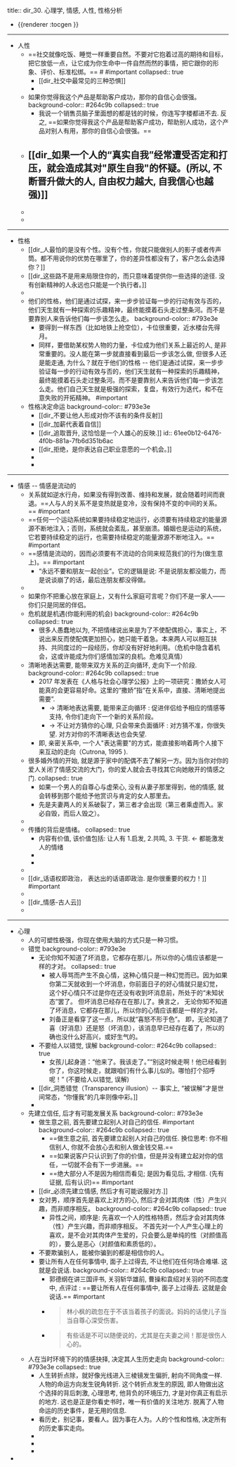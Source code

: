 title:: dir_30. 心理学, 情感, 人性, 性格分析

- {{renderer :tocgen }}
- ---
- 人性
	- ==社交就像吃饭、睡觉一样重要自然。不要对它抱着过高的期待和目标，把它放低一点，让它成为你生命中一件自然而然的事情，把它跟你的形象、评价、标准松绑。==  # #important
	  collapsed:: true
		- [[dir_社交中最常见的三种恐惧]]
		-
	- 如果你觉得我这个产品是帮助客户成功，那你的自信心会很强。
	  background-color:: #264c9b
	  collapsed:: true
		- 我说一个销售员脑子里面想的都是钱的时候，你连写字楼都进不去. 反之, ==如果你觉得我这个产品是帮助客户成功，帮助别人成功，这个产品对别人有用，那你的自信心会很强。==
	- [[dir_如果一个人的“真实自我”经常遭受否定和打压，就会造成其对"原生自我"的怀疑。(所以, 不断晋升做大的人, 自由权力越大, 自我信心也越强)]]
		-
	-
	-
- ---
- 性格
	- [[dir_人最怕的是没有个性。没有个性，你就只能做别人的影子或者传声筒。都不用说你的优势在哪里了，你的差异性都没有了，客户怎么会选择你？]]
	- [[dir_这些路不是用来局限住你的，而只意味着提供你一些选择的途径. 没有创新精神的人永远也只能是一个执行者。]]
	-
	- 他们的性格，他们是通过试探，来一步步验证每一步的行动有效与否的，他们天生就有一种探索的乐趣精神，最终能摸着石头走过整条河。而不是要靠别人来告诉他们每一步该怎么走。
	  background-color:: #793e3e
		- 要得到一样东西（比如地铁上抢空位），卡位很重要，近水楼台先得月。
		- 同样，要借助某权势人物的力量，卡位成为他们关系上最近的人, 是非常重要的。没人能在第一步就直接看到最后一步该怎么做, 但很多人还是能走通, 为什么？就在于他们的性格 -- 他们是通过试探，来一步步验证每一步的行动有效与否的，他们天生就有一种探索的乐趣精神，最终能摸着石头走过整条河。而不是要靠别人来告诉他们每一步该怎么走。他们自己天生就是极强的探索，复盘，有效行为迭代，和不在意失败的开拓精神。 #important
	- 性格决定命运
	  background-color:: #793e3e
		- [[dir_不要让他人形成对你不该有的条件反射]]
		- [[dir_加薪代表着自信]]
		- [[dir_追取晋升, 这恰恰是一个人雄心的反映.]]
		  id:: 61ee0b12-6476-4f0b-881a-7fb6d351b6ac
		- [[dir_拒绝，是你表达自己职业意愿的一个机会。]]
		-
		-
- ---
- 情感 -- 情感是流动的
	- 关系就如逆水行舟，如果没有得到改善、维持和发展，就会随着时间而衰退。==人与人的关系不是变热就是变冷，没有保持不变的中间的关系。== #important
	- ==任何一个运动系统如果要持续稳定地运行，必须要有持续稳定的能量源源不断地注入；否则，系统就会紊乱，甚至崩溃。婚姻也是运动的系统，它若要持续稳定的运行，也需要持续稳定的能量源源不断地注入。== #important
	- ==感情是流动的，因而必须要有不流动的合同来规范我们的行为(做生意上)。== #important
		- “永远不要和朋友一起创业”。它的逻辑是说: 不是说朋友都没能力，而是说谈崩了的话，最后连朋友都没得做。
	-
	- 如果你不把重心放在家庭上，又有什么家庭可言呢？你们不是一家人——你们只是同居的伴侣。
	- 危机就是机遇(你能利用的机会)
	  background-color:: #264c9b
	  collapsed:: true
		- 很多人愚蠢地以为, 不把情绪说出来是为了不使配偶担心，事实上，不说出来反而使配偶更加担心，她只能干着急。本来两人可以相互扶持、共同度过的一段经历，你却没有好好地利用。（危机中隐含着机会，这或许能成为你们感情加深的良机。危难见真情）
	- 清晰地表达需要, 能带来双方关系的正向循环, 走向下一个阶段.
	  background-color:: #264c9b
	  collapsed:: true
		- 2017 年发表在《人格与社会心理学公报》上的一项研究：撒娇女人可能真的会更容易好命。这里的“撒娇”指“在关系中，直接、清晰地提出需要”.
			- -> 清晰地表达需要, 能带来正向循环 :  促进伴侣给予相应的情感等支持, 令你们走向下一个新的关系阶段。
			- -> 不让对方猜你的心理, 只会带来负面循环 : 对方猜不准，你很失望. 对方对你的不清晰表达也会失望.
		- 即, 亲密关系中, 一个人"表达需要"的方式，能直接影响着两个人接下来互动的走向（Cutrona, 1995 ).
	- 很多婚外情的开始, 就是源于家中的配偶不去了解另一方。因为当你对你的爱人关闭了情感交流的大门，你的爱人就会去寻找其它向她敞开的情感之门.
	  collapsed:: true
		- 如果一个男人的自尊心与虚荣心, 没有从妻子那里得到，他的情感, 就会转移到那个能给予他赏识与肯定的女人那里去。
		- 先是夫妻两人的关系破裂了，第三者才会出现（第三者乘虚而入。家必自毁，而后人毁之）。
	-
	- 传播的背后是情绪。
	  collapsed:: true
		- 内容有价值, 该价值包括: 让人有 1.启发, 2.共鸣, 3. 干货. <- 都能激发人的情绪
		-
		-
	-
	- [[dir_话语权即政治， 表达出的话语即政治. 是你很重要的权力！]] #important
	-
	- [[dir_情感-古人云]]
	-
- ---
- 心理
	- 人的可塑性极强，你现在使用大脑的方式只是一种习惯。
	- 错觉
	  background-color:: #793e3e
		- 无论你知不知道了坏消息，它都存在那儿，所以你的心情应该都是一样的才对。
		  collapsed:: true
			- 被人辱骂而产生不良心情，这种心情只是一种幻觉而已。因为如果你第二天就收到一个坏消息，你前面日子的好心情就只是幻觉， 这个好心情只不过是你在还没有收到坏消息前，所处于的“未知状态”罢了。 但坏消息已经存在在那儿了。换言之， 无论你知不知道了坏消息，它都存在那儿，所以你的心情应该都是一样的才对。
			- 刘备正是看穿了这一点，所以就“喜怒不形于色”。 即，无论知道了喜（好消息）还是怒（坏消息），该消息早已经存在着了，所以的确也没什么好高兴，或好生气的。
		- 不要给人以错觉, 误解
		  background-color:: #264c9b
		  collapsed:: true
			- 女孩儿起身道：“他来了。我该走了。”“别这时候走啊！他已经看到你了，你这时候走，就跟咱们有什么事儿似的。哪怕打个招呼呢！” (不要给人以错觉, 误解)
		- [[dir_洞悉错觉（Transparency illusion）-- 事实上, “被误解”才是世间常态，“你懂我”的几率则像中彩。]]
		-
	- 先建立信任, 后才有可能发展关系
	  background-color:: #793e3e
		- 做生意之前, 首先要建立起别人对自己的信任. #important
		  background-color:: #264c9b
		  collapsed:: true
			- ==做生意之前, 首先要建立起别人对自己的信任. 换位思考: 你不相信别人, 你就不会放心去和别人做金钱交易.==
			- ==如果说客户只认识到了你的价值，但是并没有建立起对你的信任，一切就不会有下一步进展。==
			- ==绝大部分人不是因为相信而看见; 是因为看见后, 才相信. (先有证据, 后有认识)== #important
		- [[dir_必须先建立情感, 然后才有可能说服对方.]]
		- 女对男，顺序首先是喜欢上对方的心, 然后才会对其肉体（性）产生兴趣，而非顺序相反。
		  background-color:: #264c9b
		  collapsed:: true
			- 异性之间，顺序是: 先喜欢一个人的性格特质，然后才会对其肉体（性）产生兴趣，而非顺序相反。 不首先对一个人产生心理上的喜欢，是不会对其肉体产生爱的，只会要么是单纯的性（对颜值高的），要么是恶心（对颜值和素质低的）。
		- 不要欺骗别人，能被你骗到的都是相信你的人。
		- 要让所有人在任何事情中, 面子上过得去, 不让他们在任何场合难堪. 这就是会说话.
		  background-color:: #264c9b
		  collapsed:: true
			- 郭德纲在讲三国评书, 关羽斩华雄前, 曹操和袁绍对关羽的不同态度中, 点评过 : ==要让所有人在任何事情中, 面子上过得去. 这就是会说话.== #important
			- > 林小枫的疏忽在于不该当着孩子的面说。妈妈的话使儿子当当自尊心深受伤害。
			- > 有些话是不可以随便说的，尤其是在夫妻之间！那是很伤人心的。
	- 人在当时环境下的的情感抉择, 决定其人生历史走向
	  background-color:: #793e3e
	  collapsed:: true
		- 人生转折点除，就好像光线进入三棱镜发生偏折, 射向不同角度一样. 人物的命运方向发生锐角转折. 这个转折点发生的原因, 即人物做出这个选择的背后刺激, 心理思考, 他背负的环境压力, 才是对你真正有启示的地方. 这也是正是你看史书时，唯一有价值的关注地方. 脱离了人物命运的历史事件，是无用的信息.
		- 看历史，别记事，要看人。因为事在人为。人的个性和性格, 决定所有的历史事实走向。
		-
		-
		-
-